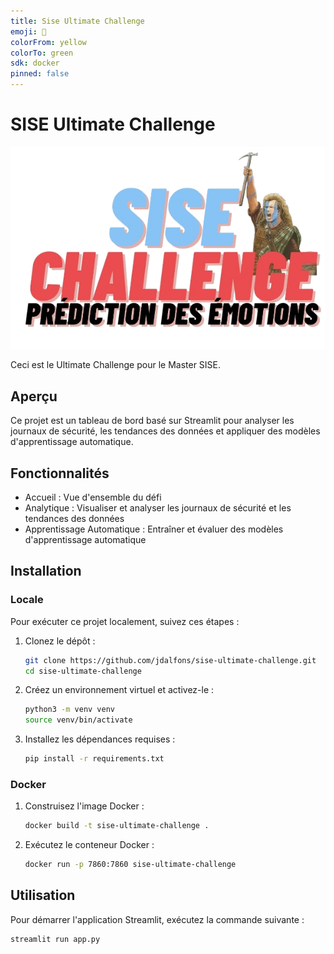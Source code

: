 ```yaml
---
title: Sise Ultimate Challenge
emoji: 🎤
colorFrom: yellow
colorTo: green
sdk: docker
pinned: false
---
```


# SISE  Ultimate Challenge
![Logo du Ultimate Challenge SISE](img/logo_01.png)

Ceci est le Ultimate Challenge pour le Master SISE.

## Aperçu

Ce projet est un tableau de bord basé sur Streamlit pour analyser les journaux de sécurité, les tendances des données et appliquer des modèles d'apprentissage automatique.

## Fonctionnalités

- Accueil : Vue d'ensemble du défi
- Analytique : Visualiser et analyser les journaux de sécurité et les tendances des données
- Apprentissage Automatique : Entraîner et évaluer des modèles d'apprentissage automatique

## Installation

### Locale
Pour exécuter ce projet localement, suivez ces étapes :

1. Clonez le dépôt :
    ```sh
    git clone https://github.com/jdalfons/sise-ultimate-challenge.git
    cd sise-ultimate-challenge
    ```

2. Créez un environnement virtuel et activez-le :
    ```sh
    python3 -m venv venv
    source venv/bin/activate
    ```

3. Installez les dépendances requises :
    ```sh
    pip install -r requirements.txt
    ```

### Docker
1. Construisez l'image Docker :
    ```sh
    docker build -t sise-ultimate-challenge .
    ```

2. Exécutez le conteneur Docker :
    ```sh
    docker run -p 7860:7860 sise-ultimate-challenge
    ```
## Utilisation

Pour démarrer l'application Streamlit, exécutez la commande suivante :
```sh
streamlit run app.py
```